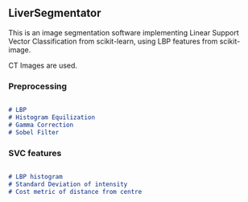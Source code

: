 ## LiverSegmentator
This is an image segmentation software implementing Linear Support Vector Classification from scikit-learn, using
LBP features from scikit-image.

CT Images are used.

### Preprocessing
```markdown

# LBP
# Histogram Equilization
# Gamma Correction
# Sobel Filter

```

### SVC features

```markdown

# LBP histogram
# Standard Deviation of intensity
# Cost metric of distance from centre
```

